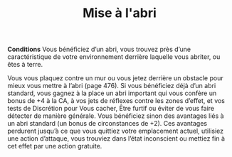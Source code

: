 ﻿---
title: Mise à l'abri
titleEn: Take Cover
id: ust1jJSCZQUhBZIz
group: actions
---
<p><strong>Conditions</strong> Vous bénéficiez d’un abri, vous trouvez près d’une caractéristique de votre environnement derrière laquelle vous abriter, ou êtes à terre.</p><p>Vous vous plaquez contre un mur ou vous jetez derrière un obstacle pour mieux vous mettre à l’abri (page 476). Si vous bénéficiez déjà d’un abri standard, vous gagnez à la place un abri important qui vous confère un bonus de +4 à la CA, à vos jets de réflexes contre les zones d’effet, et vos tests de Discrétion pour Vous cacher, Être furtif ou éviter de vous faire détecter de manière générale. Vous bénéficiez sinon des avantages liés à un abri standard (un bonus de circonstances de +2). Ces avantages perdurent jusqu’à ce que vous quittiez votre emplacement actuel, utilisiez une action d’attaque, vous trouviez dans l’état inconscient ou mettiez fin à cet effet par une action gratuite.</p>
